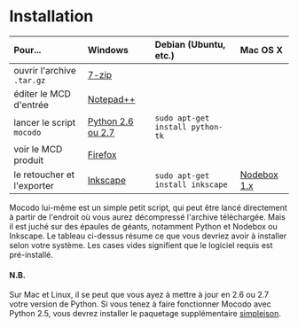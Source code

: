 # Installation #

| **Pour...** | **Windows** | **Debian (Ubuntu, etc.)** | **Mac OS X** |
|:------------|:------------|:--------------------------|:-------------|
| ouvrir l'archive `.tar.gz` | [7-zip](http://www.framasoft.net/article1025.html) |  |  |
| éditer le MCD d'entrée | [Notepad++](http://notepad-plus.sourceforge.net/fr/site.htm) |  |  |
| lancer le script `mocodo` | [Python 2.6 ou 2.7](http://python.org/download/) | `sudo apt-get install python-tk` |  |
| voir le MCD produit | [Firefox](http://www.mozilla-europe.org/fr/firefox/) |  |  |
| le retoucher et l'exporter | [Inkscape](http://www.inkscape.org/download/?lang=fr) | `sudo apt-get install inkscape` | [Nodebox 1.x](http://nodebox.net/code/index.php/Home) |

Mocodo lui-même est un simple petit script, qui peut être lancé directement à partir de l'endroit où vous aurez décompressé l'archive téléchargée. Mais il est juché sur des épaules de géants, notamment Python et Nodebox ou Inkscape. Le tableau ci-dessus résume ce que vous devriez avoir à installer selon votre système. Les cases vides signifient que le logiciel requis est pré-installé.

#### N.B. ####

Sur Mac et Linux, il se peut que vous ayez à mettre à jour en 2.6 ou 2.7 votre version de Python. Si vous tenez à faire fonctionner Mocodo avec Python 2.5, vous devrez installer le paquetage supplémentaire [simplejson](http://pypi.python.org/pypi/simplejson/).